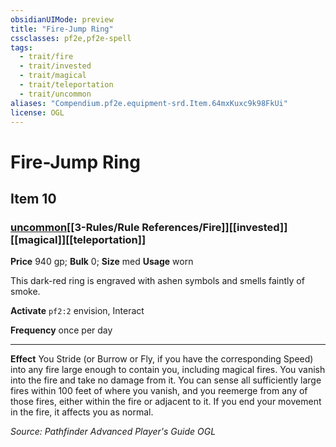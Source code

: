 ```yaml
---
obsidianUIMode: preview
title: "Fire-Jump Ring"
cssclasses: pf2e,pf2e-spell
tags:
  - trait/fire
  - trait/invested
  - trait/magical
  - trait/teleportation
  - trait/uncommon
aliases: "Compendium.pf2e.equipment-srd.Item.64mxKuxc9k98FkUi"
license: OGL
---
```

# Fire-Jump Ring
## Item 10
### [uncommon](uncommon "Uncommon Rarity Trait")[[3-Rules/Rule References/Fire]][[invested]][[magical]][[teleportation]]


**Price** 940 gp; 
**Bulk** 0; **Size** med
**Usage** worn

This dark-red ring is engraved with ashen symbols and smells faintly of smoke.

**Activate** `pf2:2` envision, Interact

**Frequency** once per day

* * *

**Effect** You Stride (or Burrow or Fly, if you have the corresponding Speed) into any fire large enough to contain you, including magical fires. You vanish into the fire and take no damage from it. You can sense all sufficiently large fires within 100 feet of where you vanish, and you reemerge from any of those fires, either within the fire or adjacent to it. If you end your movement in the fire, it affects you as normal.

*Source: Pathfinder Advanced Player's Guide*
*OGL*